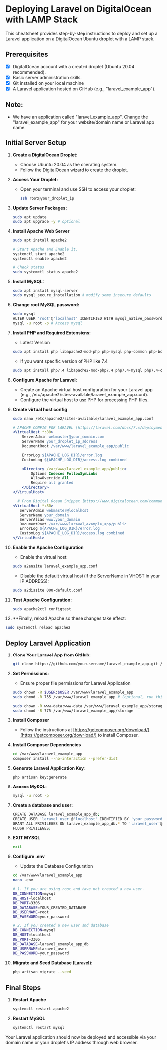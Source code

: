 # Deploying Laravel on DigitalOcean with LAMP Stack

This cheatsheet provides step-by-step instructions to deploy and set up a Laravel application on a DigitalOcean Ubuntu droplet with a LAMP stack.

## Prerequisites

- [x] DigitalOcean account with a created droplet (Ubuntu 20.04 recommended).
- [x] Basic server administration skills.
- [x] Git installed on your local machine.
- [x] A Laravel application hosted on GitHub (e.g., "laravel_example_app").

## Note:
   - We have an application called "laravel_example_app". Change the "laravel_example_app" for your website/domain name or Laravel app name. 

## Initial Server Setup

1. **Create a DigitalOcean Droplet:**
   - Choose Ubuntu 20.04 as the operating system.
   - Follow the DigitalOcean wizard to create the droplet.

2. **Access Your Droplet:**
   - Open your terminal and use SSH to access your droplet:
     ```bash
     ssh root@your_droplet_ip
     ```

3. **Update Server Packages:**
   ```bash
   sudo apt update
   sudo apt upgrade -y # optional
   
4. **Install Apache Web Server**
    ```bash
    sudo apt install apache2
    
    # Start Apache and Enable it.
    systemctl start apache2
    systemctl enable apache2

    # Check status
    sudo systemctl status apache2    
   
5. **Install MySQL:**
    ```bash
    sudo apt install mysql-server
    sudo mysql_secure_installation # modify some insecure defaults

6. **Change root MySQL password:**
    ```bash
    sudo mysql
    ALTER USER 'root'@'localhost' IDENTIFIED WITH mysql_native_password BY 'your_password';
    mysql -u root -p # Access mysql
    
7. **Install PHP and Required Extensions:**
    - Latest Version
    ```bash
    sudo apt install php libapache2-mod-php php-mysql php-common php-bcmath php-ctype php-json php-mbstring php-openssl php-pdo php-tokenizer php-xml php-zip php-gd
    ```
    - If you want specific version of PHP like 7.4
   ```bash
   sudo apt install php7.4 libapache2-mod-php7.4 php7.4-mysql php7.4-common php7.4-bcmath php7.4-ctype php7.4-json php7.4-mbstring php7.4-openssl php7.4-pdo php7.4-tokenizer php7.4-xml php7.4-zip php7.4-gd
   ```
   
9. **Configure Apache for Laravel:**
    - Create an Apache virtual host configuration for your Laravel app (e.g., /etc/apache2/sites-available/laravel_example_app.conf).
    - Configure the virtual host to use PHP for processing PHP files.
    
10. **Create virtual host config**
    ```bash
    sudo nano /etc/apache2/sites-available/laravel_example_app.conf
    ```
    
    ```apache
    # APACHE CONFIG FOR LARAVEL [https://laravel.com/docs/7.x/deployment]
    <VirtualHost *:80>
        ServerAdmin webmaster@your_domain.com
        ServerName your_droplet_ip_address
        DocumentRoot /var/www/laravel_example_app/public

        ErrorLog ${APACHE_LOG_DIR}/error.log
        CustomLog ${APACHE_LOG_DIR}/access.log combined

        <Directory /var/www/laravel_example_app/public>
            Options Indexes FollowSymLinks
            AllowOverride All
            Require all granted
        </Directory>
    </VirtualHost>
    ```
    
    ```apache
      # From Digital Ocean Snippet [https://www.digitalocean.com/community/tutorials/how-to-install-linux-apache-mysql-php-lamp-stack-ubuntu-18-04]
    <VirtualHost *:80>
       ServerAdmin webmaster@localhost
       ServerName your_domain
       ServerAlias www.your_domain
       DocumentRoot /var/www/laravel_example_app/public
       ErrorLog ${APACHE_LOG_DIR}/error.log
       CustomLog ${APACHE_LOG_DIR}/access.log combined
    </VirtualHost>
    ```
    
11. **Enable the Apache Configuration:**
    - Enable the virtual host:
    ```bash
    sudo a2ensite laravel_example_app.conf
    ```

    - Disable the default virtual host (if the ServerName in VHOST in your IP ADDRESS):
    ```bash
    sudo a2dissite 000-default.conf
    ```

12. **Test Apache Configuration:**
    ```bash
    sudo apache2ctl configtest
    ```
    
13. **Finally, reload Apache so these changes take effect:
   ```bash
   sudo systemctl reload apache2
   ```

## Deploy Laravel Application

1. **Clone Your Laravel App from GitHub:**
    ```bash
    git clone https://github.com/yourusername/laravel_example_app.git /var/www/laravel_example_app
    ```
2. **Set Permissions:**
    - Ensure proper file permissions for Laravel Application
    ```bash
    sudo chown -R $USER:$USER /var/www/laravel_example_app
    sudo chmod -R 755 /var/www/laravel_example_app # (optional, run this if you encounter permission errors)

    sudo chown -R www-data:www-data /var/www/laravel_example_app/storage
    sudo chmod -R 775 /var/www/laravel_example_app/storage
    ```

3. **Install Composer**    
    - Follow the instructions at [https://getcomposer.org/download/](https://getcomposer.org/download/) to install Composer.

4. **Install Composer Dependencies**
    ```bash
    cd /var/www/laravel_example_app
   composer install --no-interaction --prefer-dist

5. **Generate Laravel Application Key:**
    ```bash
    php artisan key:generate

6. **Access MySQL:**
    ```bash
    mysql -u root -p

7. **Create a database and user:**
    ```bash
    CREATE DATABASE laravel_example_app_db;
    CREATE USER 'laravel_user'@'localhost' IDENTIFIED BY 'your_password';
    GRANT ALL PRIVILEGES ON laravel_example_app_db.* TO 'laravel_user'@'localhost';
    FLUSH PRIVILEGES;

8. **EXIT MYSQL**
    ```bash
    exit

9. **Configure .env**
    - Update the Database Configuration
    ```bash
    cd /var/www/laravel_example_app
    nano .env
    ```

    ```bash
   # 1. If you are using root and have not created a new user.
    DB_CONNECTION=mysql
    DB_HOST=localhost
    DB_PORT=3306
    DB_DATABASE=YOUR_CREATED_DATABASE
    DB_USERNAME=root
    DB_PASSWORD=your_password
    
    # 2. If you created a new user and database 
    DB_CONNECTION=mysql
    DB_HOST=localhost
    DB_PORT=3306
    DB_DATABASE=laravel_example_app_db
    DB_USERNAME=laravel_user
    DB_PASSWORD=your_password
    ```
    
    
10. **Migrate and Seed Database (Laravel):**
    ```bash
    php artisan migrate --seed

## Final Steps
1. **Restart Apache**
    ```bash
    systemctl restart apache2
    ```

2. **Restart MySQL**
    ```bash
    systemctl restart mysql
    ```

Your Laravel application should now be deployed and accessible via your domain name or your droplet's IP address through web browser. 
